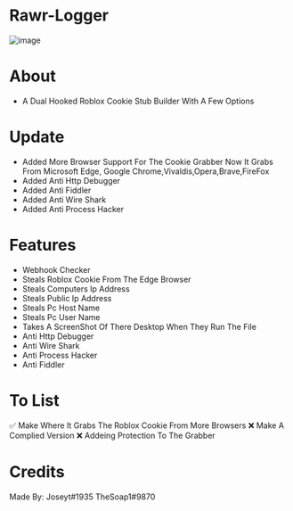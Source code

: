 # Rawr-Logger
![image](https://user-images.githubusercontent.com/106576578/189467399-8388b8c6-dfd6-428e-8182-dfe671e846cf.png)


# About
- A Dual Hooked Roblox Cookie Stub Builder With A Few Options

# Update
- Added More Browser Support For The Cookie Grabber Now It Grabs From Microsoft Edge, Google Chrome,Vivaldis,Opera,Brave,FireFox
- Added Anti Http Debugger
- Added Anti Fiddler
- Added Anti Wire Shark
- Added Anti Process Hacker
# Features
- Webhook Checker
- Steals Roblox Cookie From The Edge Browser
- Steals Computers Ip Address
- Steals Public Ip Address
- Steals Pc Host Name
- Steals Pc User Name
- Takes A ScreenShot Of There Desktop When They Run The File
- Anti Http Debugger
- Anti Wire Shark
- Anti Process Hacker
- Anti Fiddler
# To List
✅ Make Where It Grabs The Roblox Cookie From More Browsers
❌ Make A Complied Version 
❌ Addeing Protection To The Grabber
# Credits
Made By:
Joseyt#1935
TheSoap1#9870
